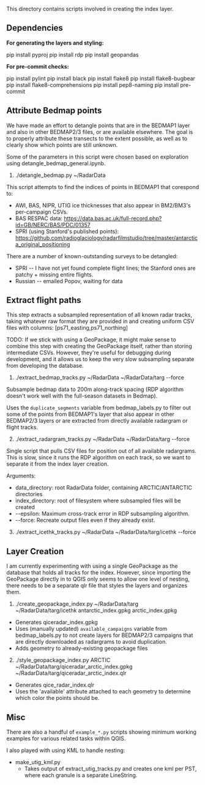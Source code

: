 This directory contains scripts involved in creating the index layer.

## Dependencies

**For generating the layers and styling:**

pip install pyproj
pip install rdp
pip install geopandas

**For pre-commit checks:**

pip install pylint
pip install black
pip install flake8
pip install flake8-bugbear
pip install flake8-comprehensions
pip install pep8-naming
pip install pre-commit

## Attribute Bedmap points

We have made an effort to detangle points that are in the BEDMAP1 layer and also in other BEDMAP2/3 files, or are available elsewhere. The goal is to properly attribute these transects to the extent possible, as well as to clearly show which points are still unknown.

Some of the parameters in this script were chosen based on exploration using detangle_bedmap_general.ipynb.

1) ./detangle_bedmap.py ~/RadarData

This script attempts to find the indices of points in BEDMAP1 that corespond to:
* AWI, BAS, NIPR, UTIG ice thicknesses that also appear in BM2/BM3's per-campaign CSVs.
* BAS RESPAC data: https://data.bas.ac.uk/full-record.php?id=GB/NERC/BAS/PDC/01357
* SPRI (using Stanford's published points): https://github.com/radioglaciology/radarfilmstudio/tree/master/antarctica_original_positioning

There are a number of known-outstanding surveys to be detangled:
* SPRI -- I have not yet found complete flight lines; the Stanford ones are patchy + missing entire flights.
* Russian -- emailed Popov, waiting for data

## Extract flight paths

This step extracts a subsampled representation of all known radar tracks, taking whatever raw format they are provided in and creating uniform CSV files with columns: [ps71_easting,ps71_northing]

TODO: If we stick with using a GeoPackage, it might make sense to combine this step with creating the GeoPackage itself, rather than storing intermediate CSVs. However, they're useful for debugging during development, and it allows us to keep the very slow subsampling separate from developing the database.

1) ./extract_bedmap_tracks.py ~/RadarData ~/RadarData/targ --force

Subsample bedmap data to 200m along-track spacing (RDP algorithm doesn't work well with the full-season datasets in Bedmap).

Uses the `duplicate_segments` variable from bedmap_labels.py to filter out some of the points from BEDMAP1's layer that also appear in other BEDMAP2/3 layers or are extracted from directly available radargram or flight tracks.

2)  ./extract_radargram_tracks.py ~/RadarData ~/RadarData/targ --force

Single script that pulls CSV files for position out of all available radargrams.
This is slow, since it runs the RDP algorithm on each track, so we want to separate it from the index layer creation.

Arguments:
  * data_directory: root RadarData folder, containing ARCTIC/ANTARCTIC directories
  * index_directory: root of filesystem where subsampled files will be created
  * --epsilon: Maximum cross-track error in RDP subsampling algorithm.
  * --force: Recreate output files even if they already exist.

3)  ./extract_icethk_tracks.py ~/RadarData ~/RadarData/targ/icethk --force



## Layer Creation

I am currently experimenting with using a single GeoPackage as the database that holds all tracks for the index. However, since importing the GeoPackage directly in to QGIS only seems to allow one level of nesting, there needs to be a separate qlr file that styles the layers and organizes them.


1) ./create_geopackage_index.py ~/RadarData/targ ~/RadarData/targ/icethk antarctic_index.gpkg arctic_index.gpkg

  * Generates qiceradar_index.gpkg
  * Uses (manually updated) `available_campaigns` variable from bedmap_labels.py to not create layers for BEDMAP2/3 campaigns that are directly downloaded as radargrams to avoid duplication.
  * Adds geometry to already-existing geopackage files

2) ./style_geopackage_index.py ARCTIC ~/RadarData/targ/qiceradar_arctic_index.gpkg ~/RadarData/targ/qiceradar_arctic_index.qlr

  * Generates qice_radar_index.qlr
  * Uses the 'available' attribute attached to each geometry to determine which color the points should be.


## Misc

There are also a handful of `example_*.py` scripts showing minimum working
examples for various related tasks within QGIS.


I also played with using KML to handle nesting:
* make_utig_kml.py
  * Takes output of extract_utig_tracks.py and creates one kml per PST,
    where each granule is a separate LineString.
